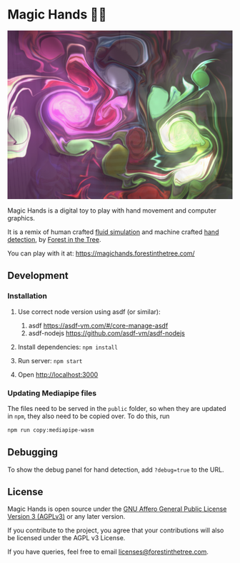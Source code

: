 # Magic Hands 🙌🏼

![Magic Hands image](./images/magic-hands.jpg)

Magic Hands is a digital toy to play with hand movement and computer graphics.

It is a remix of human crafted [fluid simulation](https://paveldogreat.github.io/WebGL-Fluid-Simulation/) and machine crafted [hand detection](https://mediapipe-studio.webapps.google.com/demo/gesture_recognizer), by [Forest in the Tree](https://www.forestinthetree.com/).

You can play with it at: https://magichands.forestinthetree.com/

## Development

### Installation

1. Use correct node version using asdf (or similar):

   1. asdf https://asdf-vm.com/#/core-manage-asdf
   1. asdf-nodejs https://github.com/asdf-vm/asdf-nodejs

1. Install dependencies: `npm install`
1. Run server: `npm start`
1. Open [http://localhost:3000](http://localhost:3000)

### Updating Mediapipe files

The files need to be served in the `public` folder, so when they are updated in `npm`, they also need to be copied over. To do this, run

```bash
npm run copy:mediapipe-wasm
```

## Debugging

To show the debug panel for hand detection, add `?debug=true` to the URL.

## License

Magic Hands is open source under the [GNU Affero General Public License Version 3 (AGPLv3)](https://www.gnu.org/licenses/agpl-3.0.en.html) or any later version.

If you contribute to the project, you agree that your contributions will also be licensed under the AGPL v3 License.

If you have queries, feel free to email [licenses@forestinthetree.com](mailto:licenses@forestinthetree.com).
